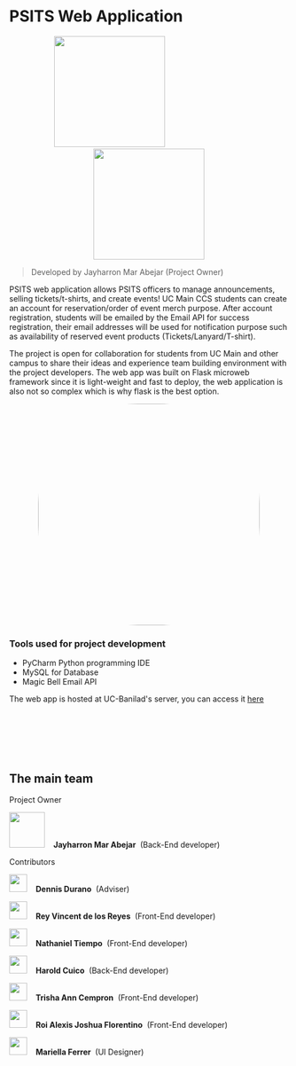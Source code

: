 # PSITS Web Application
<p align="center">
    <img width="200" height="200" src="https://github.com/jaymar921/PSITSWebApp/blob/master/PSITSweb/static/images/CCS_LOGO.png">
  &nbsp;&nbsp;&nbsp;&nbsp;&nbsp;&nbsp;&nbsp;&nbsp;&nbsp;&nbsp;&nbsp;&nbsp;&nbsp;&nbsp;&nbsp;&nbsp;&nbsp;&nbsp;&nbsp;&nbsp;&nbsp;&nbsp;&nbsp;&nbsp;&nbsp;&nbsp;&nbsp;&nbsp;&nbsp;&nbsp;&nbsp;&nbsp;&nbsp;&nbsp;&nbsp;
    <img width="200" height="200" src="https://github.com/jaymar921/PSITSWebApp/blob/master/PSITSweb/static/images/PSITS_LOGO.png">
    
</p>

> Developed  by Jayharron Mar Abejar (Project Owner)

PSITS web application allows PSITS officers to manage announcements, selling tickets/t-shirts, and create events! UC Main CCS students can create an account for reservation/order of event merch purpose. After account registration, students will be emailed by the Email API for success registration, their email addresses will be used for notification purpose such as availability of reserved event products (Tickets/Lanyard/T-shirt).

The project is open for collaboration for students from UC Main and other campus to share their ideas and experience team building environment with the project developers. The web app was built on Flask microweb framework since it is light-weight and fast to deploy, the web application is also not so complex which is why flask is the best option.

<p align="center">
    <kbd><img width="400px" height="auto" style="border-radius: 180px;" src="https://github.com/jaymar921/PSITSWebApp/raw/master/PSITSweb/static/images/PSITSwebapp.png"></kbd>

### Tools used for project development
- PyCharm Python programming IDE
- MySQL for Database
- Magic Bell Email API

The web app is hosted at UC-Banilad's server, you can access it [here](http://203.177.71.218:5000/PSITS)

&nbsp;

&nbsp;

&nbsp;

## The main team 
Project Owner
<p align="left">
    <kbd><img width="64" height="64"  src="https://avatars.githubusercontent.com/u/72720429?s=96&v=4"></kbd>&nbsp;&nbsp;&nbsp;&nbsp;<b>Jayharron Mar Abejar</b>&nbsp;&nbsp;(Back-End developer)
    
Contributors

</p>
<p align="left">
    <kbd><img width="32" height="32"  src="https://avatars.githubusercontent.com/u/26346911?v=4"></kbd>&nbsp;&nbsp;&nbsp;&nbsp;<b>Dennis Durano</b>&nbsp;&nbsp;(Adviser)
</p>
<p align="left">
    <kbd><img width="32" height="32"  src="https://avatars.githubusercontent.com/u/89179755?v=4"></kbd>&nbsp;&nbsp;&nbsp;&nbsp;<b>Rey Vincent de los Reyes</b>&nbsp;&nbsp;(Front-End developer)
</p>
<p align="left">
    <kbd><img width="32" height="32"  src="https://avatars.githubusercontent.com/u/63870042?s=120&v=4"></kbd>&nbsp;&nbsp;&nbsp;&nbsp;<b>Nathaniel Tiempo</b>&nbsp;&nbsp;(Front-End developer)
</p>
<p align="left">
    <kbd><img width="32" height="32"  src="https://avatars.githubusercontent.com/u/64396407?s=120&v=4"></kbd>&nbsp;&nbsp;&nbsp;&nbsp;<b>Harold Cuico</b>&nbsp;&nbsp;(Back-End developer)
</p>
<p align="left">
    <kbd><img width="32" height="32"  src="https://avatars.githubusercontent.com/u/69587526?s=64&v=4"></kbd>&nbsp;&nbsp;&nbsp;&nbsp;<b>Trisha Ann Cempron</b>&nbsp;&nbsp;(Front-End developer)
</p>

<p align="left">
    <kbd><img width="32" height="32"  src="https://avatars.githubusercontent.com/u/71303778?s=120&v=4"></kbd>&nbsp;&nbsp;&nbsp;&nbsp;<b>Roi Alexis Joshua Florentino</b>&nbsp;&nbsp;(Front-End developer)
</p>

<p align="left">
    <kbd><img width="32" height="32"  src="https://scontent.fceb2-1.fna.fbcdn.net/v/t39.30808-1/278951687_720085795664522_6387224270193367037_n.jpg?stp=dst-jpg_p100x100&_nc_cat=101&ccb=1-7&_nc_sid=7206a8&_nc_eui2=AeGtv-1iFwdIqRJV8Y09y7YHtgjzMQgUKde2CPMxCBQp17fOXbs0oYShi1n3bBLH1BumKJhSsAhha8qw66LCgegR&_nc_ohc=aM79tyjcA0MAX-zJlau&_nc_ad=z-m&_nc_cid=0&_nc_ht=scontent.fceb2-1.fna&oh=00_AT9ZtO-rg_1dIY1WKKgNfoRlDLYjnyWLbdSSH4U00CgKKQ&oe=63175736"></kbd>&nbsp;&nbsp;&nbsp;&nbsp;<b>Mariella Ferrer</b>&nbsp;&nbsp;(UI Designer)
</p>

